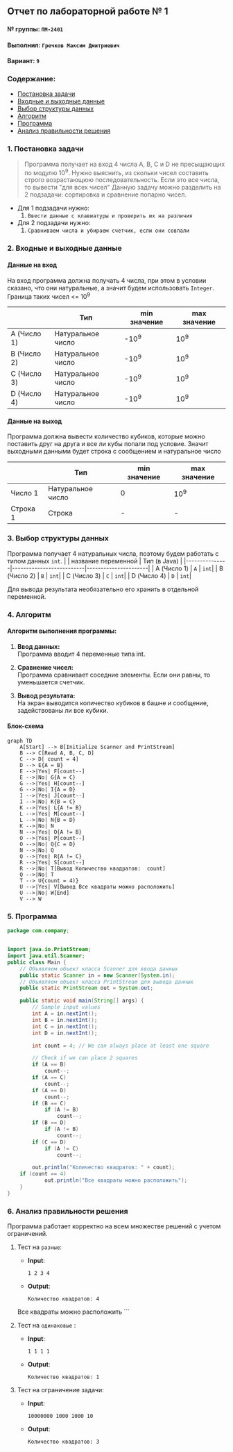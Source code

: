## Отчет по лабораторной работе № 1

#### № группы: `ПМ-2401`

#### Выполнил: `Гречков Максим Дмитриевич`

#### Вариант: `9`

### Cодержание:

- [Постановка задачи](#1-постановка-задачи)
- [Входные и выходные данные](#2-входные-и-выходные-данные)
- [Выбор структуры данных](#3-выбор-структуры-данных)
- [Алгоритм](#4-алгоритм)
- [Программа](#5-программа)
- [Анализ правильности решения](#6-анализ-правильности-решения)

### 1. Постановка задачи

> Программа получает на вход 4 числа A, B, C и D не пресыщающих по модулю 10<sup>9</sup>. Нужно выяснить, из скольки чисел
> составить строго возрастающюю последовательность. Если это все числа, то вывести "для всех чисел"
Данную задачу можно разделить на 2 подзадачи: сортировка и сравнение попарно чисел.

- Для 1 подзадачи нужно:
    1. `Ввести данные с клавиатуры и проверить их на различия`
- Для 2 подзадачи нужно:
    1. `Сравниваем числа и убираем счетчик, если они совпали`


### 2. Входные и выходные данные

#### Данные на вход

На вход программа должна получать 4 числа, при этом в условии сказано, что они натуральные, а значит будем использовать `Integer`. Граница таких чисел <= 10<sup>9</sup>

|             | Тип                | min значение    | max значение   |
|-------------|--------------------|-----------------|----------------|
| A (Число 1) | Натуральное  число | -10<sup>9</sup> | 10<sup>9</sup> |
| B (Число 2) | Натуральное  число | -10<sup>9</sup> | 10<sup>9</sup> |
| C (Число 3) | Натуральное  число | -10<sup>9</sup> | 10<sup>9</sup> |
| D (Число 4) | Натуральное  число | -10<sup>9</sup> | 10<sup>9</sup> |

#### Данные на выход

Программа должна вывести количество кубиков, которые можно поставить друг на друга и все ли кубы попали под условие.
Значит выходными данными будет строка с сообщением и натуральное число

|         | Тип               | min значение | max значение   |
|---------|-------------------|--------------|----------------|
| Число 1 | Натуральное число | 0            | 10<sup>9</sup> |
| Строка 1| Строка            |       -      |       -        |

### 3. Выбор структуры данных

Программа получает 4 натуральных числа, поэтому будем работать с типом данных `int`. 
|                 | название переменной | Тип (в Java)         | 
|---------------|--------------------------|----------------------|
| A (Число 1) | `A`                       | `int`|
| B (Число 2) | `B`                       | `int`|
| C (Число 3) | `C`                       | `int`|
| D (Число 4) | `D`                       | `int`|

Для вывода результата необязательно его хранить в отдельной переменной.

### 4. Алгоритм

#### Алгоритм выполнения программы:

1. **Ввод данных:**  
   Программа вводит 4 переменные типа int.

2. **Сравнение чисел:**  
   Программа сравнивает соседние элементы. Если они равны, то уменьшается счетчик.

3. **Вывод результата:**  
   На экран выводится количество кубиков в башне и сообщение, задействованы ли все кубики.

#### Блок-схема

```mermaid
graph TD
    A[Start] --> B[Initialize Scanner and PrintStream]
    B --> C[Read A, B, C, D]
    C --> D[ count = 4]
    D --> E{A = B}
    E -->|Yes| F[count--]
    E -->|No| G{A = C}
    G -->|Yes| H[count--]
    G -->|No| I{A = D}
    I -->|Yes| J[count--]
    I -->|No| K{B = C}
    K -->|Yes| L{A != B}
    L -->|Yes| M[count--]
    L -->|No| N{B = D}
    K -->|No| N
    N -->|Yes| O{A != B}
    O -->|Yes| P[count--]
    O -->|No| Q{C = D}
    N -->|No| Q
    Q -->|Yes| R{A != C}
    R -->|Yes| S[count--]
    R -->|No| T[Вывод Количество квадратов:  count]
    Q -->|No| T
    T --> U{count = 4)}
    U -->|Yes| V[Вывод Все квадраты можно расположить]
    U -->|No| W[End]
    V --> W

```

### 5. Программа

```java
package com.company;


import java.io.PrintStream;
import java.util.Scanner;
public class Main {
    // Объявляем объект класса Scanner для ввода данных
    public static Scanner in = new Scanner(System.in);
    // Объявляем объект класса PrintStream для вывода данных
    public static PrintStream out = System.out;

    public static void main(String[] args) {
        // Sample input values
        int A = in.nextInt();
        int B = in.nextInt();
        int C = in.nextInt();
        int D = in.nextInt();

        int count = 4; // We can always place at least one square

        // Check if we can place 2 squares
        if (A == B)
            count--;
        if (A == C)
            count--;
        if (A == D)
            count--;
        if (B == C)
            if (A != B)
                count--;
        if (B == D)
            if (A != B)
                count--;
        if (C == D)
            if (A != C)
                count--;

        out.println("Количество квадратов: " + count);
	if (count == 4)
            out.println("Все квадраты можно расположить");
    }
}

```

### 6. Анализ правильности решения

Программа работает корректно на всем множестве решений с учетом ограничений.

1. Тест на `разные`:

    - **Input**:
        ```
        1 2 3 4
        ```

    - **Output**:
        ```
        Количество квадратов: 4
	Все квадраты можно расположить
        ```

2. Тест на `одинаковые` :

    - **Input**:
        ```
        1 1 1 1
        ```

    - **Output**:
        ```
        Количество квадратов: 1
        ```

3. Тест на ограничение задачи:

    - **Input**:
        ```
        10000000 1000 1000 10
        ```

    - **Output**:
        ```
        Количество квадратов: 3
        ```
